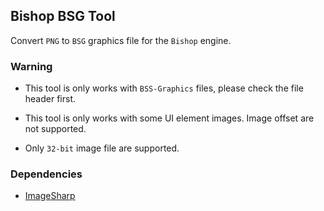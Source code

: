 ## Bishop BSG Tool

Convert `PNG` to `BSG` graphics file for the `Bishop` engine.

### Warning

+ This tool is only works with `BSS-Graphics` files, please check the file header first.

+ This tool is only works with some UI element images. Image offset are not supported.

+ Only `32-bit` image file are supported.

### Dependencies

+ [ImageSharp](https://github.com/SixLabors/ImageSharp)

